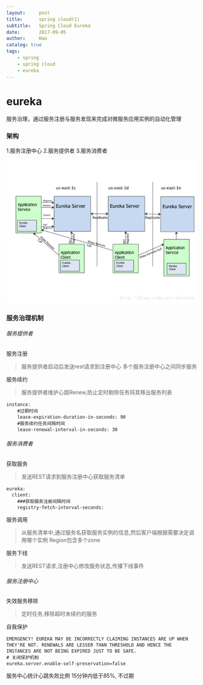 ```yaml
---
layout:     post
title:      spring cloud(1)
subtitle:   Spring Cloud Eureka
date:       2017-09-05
author:     Hao
catalog: true
tags:
    - spring
    - spring cloud
    - eureka
---
```

# eureka

服务治理，通过服务注册与服务发现来完成对微服务应用实例的自动化管理

### 架构

1.服务注册中心
2.服务提供者
3.服务消费者

![Eureka architecture](img/spring-cloud/Eureka.png)

### 服务治理机制

###### 服务提供者

服务注册
> 服务提供者启动后发送rest请求到注册中心
多个服务注册中心之间同步服务

服务续约
> 服务提供者维护心跳Renew,防止定时剔除任务将其移出服务列表
```
instance:
    #过期时间
    lease-expiration-duration-in-seconds: 90 
    #服务续约任务间隔时间
    lease-renewal-interval-in-seconds: 30
```

###### 服务消费者

获取服务
> 发送REST请求到服务注册中心获取服务清单
```
eureka:
  client:
    ###获取服务注册间隔时间
    registry-fetch-interval-seconds: 
```

服务调用
>  从服务清单中,通过服务名获取服务实例的信息,然后客户端根据需要决定调用哪个实例
Region包含多个zone

服务下线
> 发送REST请求,注册中心修改服务状态,传播下线事件

###### 服务注册中心

失效服务移除
> 定时任务,移除超时未续约的服务

自我保护
> 
```
EMERGENCY! EUREKA MAY BE INCORRECTLY CLAIMING INSTANCES ARE UP WHEN THEY'RE NOT. RENEWALS ARE LESSER THAN THRESHOLD AND HENCE THE INSTANCES ARE NOT BEING EXPIRED JUST TO BE SAFE.
# 关闭保护机制
eureka.server.enable-self-preservation=false
```
服务中心统计心跳失败比例 15分钟内低于85%, 不过期
